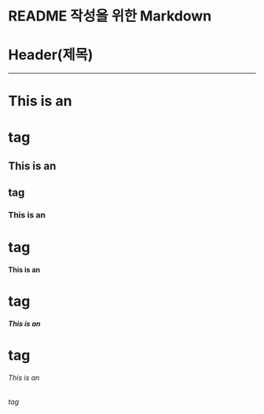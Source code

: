 # README 작성을 위한 Markdown
   
# Header(제목)
-----------------
# This is an <h1> tag
## This is an <h2> tag
### This is an <h1> tag
#### This is an <h1> tag
##### This is an <h1> tag
###### This is an <h6> tag
